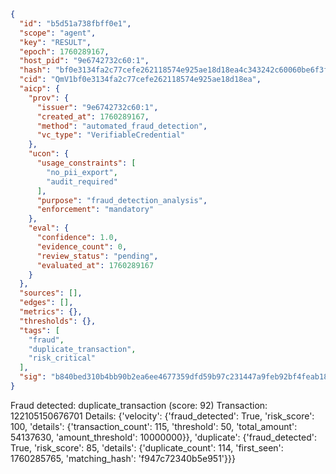 ```json
{
  "id": "b5d51a738fbff0e1",
  "scope": "agent",
  "key": "RESULT",
  "epoch": 1760289167,
  "host_pid": "9e6742732c60:1",
  "hash": "bf0e3134fa2c77cefe262118574e925ae18d18ea4c343242c60060be6f3fb64d",
  "cid": "QmV1bf0e3134fa2c77cefe262118574e925ae18d18ea",
  "aicp": {
    "prov": {
      "issuer": "9e6742732c60:1",
      "created_at": 1760289167,
      "method": "automated_fraud_detection",
      "vc_type": "VerifiableCredential"
    },
    "ucon": {
      "usage_constraints": [
        "no_pii_export",
        "audit_required"
      ],
      "purpose": "fraud_detection_analysis",
      "enforcement": "mandatory"
    },
    "eval": {
      "confidence": 1.0,
      "evidence_count": 0,
      "review_status": "pending",
      "evaluated_at": 1760289167
    }
  },
  "sources": [],
  "edges": [],
  "metrics": {},
  "thresholds": {},
  "tags": [
    "fraud",
    "duplicate_transaction",
    "risk_critical"
  ],
  "sig": "b840bed310b4bb90b2ea6ee4677359dfd59b97c231447a9feb92bf4feab18fa9"
}
```

Fraud detected: duplicate_transaction (score: 92)
Transaction: 122105150676701
Details: {'velocity': {'fraud_detected': True, 'risk_score': 100, 'details': {'transaction_count': 115, 'threshold': 50, 'total_amount': 54137630, 'amount_threshold': 10000000}}, 'duplicate': {'fraud_detected': True, 'risk_score': 85, 'details': {'duplicate_count': 114, 'first_seen': 1760285765, 'matching_hash': 'f947c72340b5e951'}}}